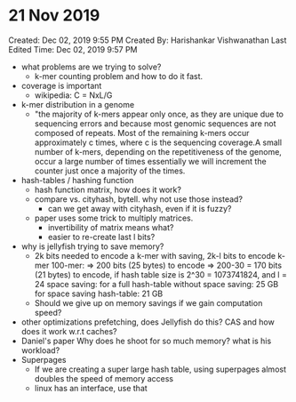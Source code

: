 # 21 Nov 2019

Created: Dec 02, 2019 9:55 PM
Created By: Harishankar Vishwanathan
Last Edited Time: Dec 02, 2019 9:57 PM

- what problems are we trying to solve?
    - k-mer counting problem and how to do it fast.
- coverage is important
    - wikipedia: C = NxL/G
- k-mer distribution in a genome
    - "the majority of k-mers appear only once, as they are unique due to sequencing errors and because most genomic sequences are not composed of repeats. Most of the remaining k-mers occur approximately c times, where c is the sequencing coverage.A small number of k-mers, depending on the repetitiveness of the genome, occur a large number of times essentially we will increment the counter just once a majority of the times.
- hash-tables / hashing function
    - hash function matrix, how does it work?
    - compare vs. cityhash, bytell. why not use those instead?
        - can we get away with cityhash, even if it is fuzzy?
    - paper uses some trick to multiply matrices.
        - invertibility of matrix means what?
        - easier to re-create last l bits?
- why is jellyfish trying to save memory?
    - 2k bits needed to encode a k-mer
    with saving, 2k-l bits to encode k-mer
    100-mer:
    => 200 bits (25 bytes) to encode
    => 200-30 = 170 bits (21 bytes) to encode,
    if hash table size is 2^30 = 1073741824, and l = 24
    space saving:
    for a full hash-table without space saving: 25 GB
    for space saving hash-table: 21 GB
    - Should we give up on memory savings if we gain computation speed?
- other optimizations
prefetching, does Jellyfish do this?
CAS and how does it work w.r.t caches?
- Daniel's paper
Why does he shoot for so much memory? what is his workload?
- Superpages
    - If we are creating a super large hash table, using superpages almost doubles the speed of memory access
    - linux has an interface, use that